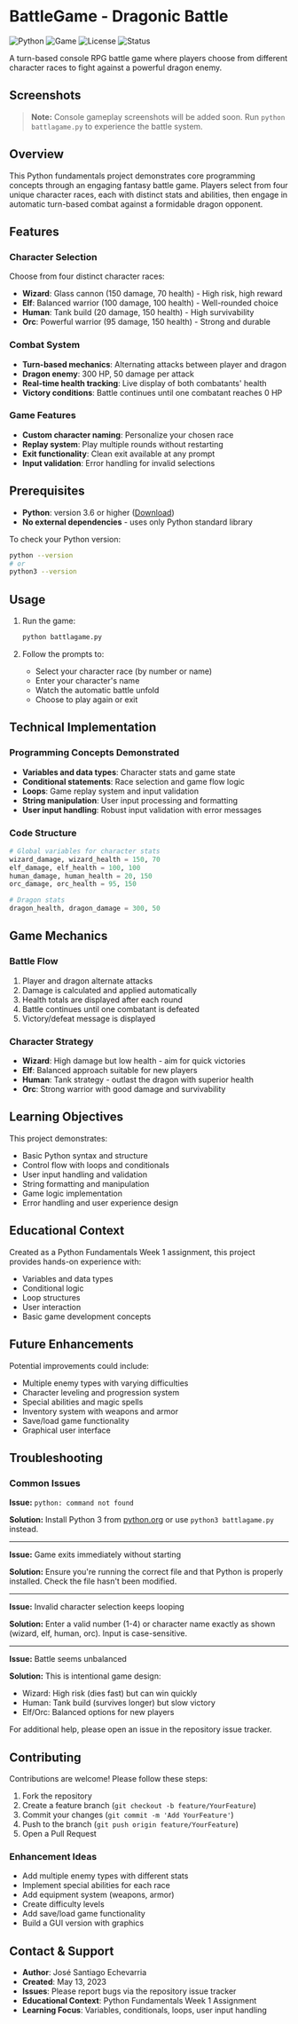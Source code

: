 # BattleGame - Dragonic Battle

![Python](https://img.shields.io/badge/Python-3.x-3776AB?logo=python&logoColor=white)
![Game](https://img.shields.io/badge/Type-RPG%20Game-green)
![License](https://img.shields.io/badge/license-MIT-blue)
![Status](https://img.shields.io/badge/status-active-success)

A turn-based console RPG battle game where players choose from different character races to fight against a powerful dragon enemy.

## Screenshots

> **Note:** Console gameplay screenshots will be added soon. Run `python battlagame.py` to experience the battle system.

## Overview

This Python fundamentals project demonstrates core programming concepts through an engaging fantasy battle game. Players select from four unique character races, each with distinct stats and abilities, then engage in automatic turn-based combat against a formidable dragon opponent.

## Features

### Character Selection
Choose from four distinct character races:
- **Wizard**: Glass cannon (150 damage, 70 health) - High risk, high reward
- **Elf**: Balanced warrior (100 damage, 100 health) - Well-rounded choice
- **Human**: Tank build (20 damage, 150 health) - High survivability
- **Orc**: Powerful warrior (95 damage, 150 health) - Strong and durable

### Combat System
- **Turn-based mechanics**: Alternating attacks between player and dragon
- **Dragon enemy**: 300 HP, 50 damage per attack
- **Real-time health tracking**: Live display of both combatants' health
- **Victory conditions**: Battle continues until one combatant reaches 0 HP

### Game Features
- **Custom character naming**: Personalize your chosen race
- **Replay system**: Play multiple rounds without restarting
- **Exit functionality**: Clean exit available at any prompt
- **Input validation**: Error handling for invalid selections

## Prerequisites

- **Python**: version 3.6 or higher ([Download](https://www.python.org/downloads/))
- **No external dependencies** - uses only Python standard library

To check your Python version:
```bash
python --version
# or
python3 --version
```

## Usage

1. Run the game:
   ```bash
   python battlagame.py
   ```

2. Follow the prompts to:
   - Select your character race (by number or name)
   - Enter your character's name
   - Watch the automatic battle unfold
   - Choose to play again or exit

## Technical Implementation

### Programming Concepts Demonstrated
- **Variables and data types**: Character stats and game state
- **Conditional statements**: Race selection and game flow logic
- **Loops**: Game replay system and input validation
- **String manipulation**: User input processing and formatting
- **User input handling**: Robust input validation with error messages

### Code Structure
```python
# Global variables for character stats
wizard_damage, wizard_health = 150, 70
elf_damage, elf_health = 100, 100
human_damage, human_health = 20, 150
orc_damage, orc_health = 95, 150

# Dragon stats
dragon_health, dragon_damage = 300, 50
```

## Game Mechanics

### Battle Flow
1. Player and dragon alternate attacks
2. Damage is calculated and applied automatically
3. Health totals are displayed after each round
4. Battle continues until one combatant is defeated
5. Victory/defeat message is displayed

### Character Strategy
- **Wizard**: High damage but low health - aim for quick victories
- **Elf**: Balanced approach suitable for new players
- **Human**: Tank strategy - outlast the dragon with superior health
- **Orc**: Strong warrior with good damage and survivability

## Learning Objectives

This project demonstrates:
- Basic Python syntax and structure
- Control flow with loops and conditionals
- User input handling and validation
- String formatting and manipulation
- Game logic implementation
- Error handling and user experience design

## Educational Context

Created as a Python Fundamentals Week 1 assignment, this project provides hands-on experience with:
- Variables and data types
- Conditional logic
- Loop structures
- User interaction
- Basic game development concepts

## Future Enhancements

Potential improvements could include:
- Multiple enemy types with varying difficulties
- Character leveling and progression system
- Special abilities and magic spells
- Inventory system with weapons and armor
- Save/load game functionality
- Graphical user interface

## Troubleshooting

### Common Issues

**Issue:** `python: command not found`

**Solution:** Install Python 3 from [python.org](https://www.python.org/downloads/) or use `python3 battlagame.py` instead.

---

**Issue:** Game exits immediately without starting

**Solution:** Ensure you're running the correct file and that Python is properly installed. Check the file hasn't been modified.

---

**Issue:** Invalid character selection keeps looping

**Solution:** Enter a valid number (1-4) or character name exactly as shown (wizard, elf, human, orc). Input is case-sensitive.

---

**Issue:** Battle seems unbalanced

**Solution:** This is intentional game design:
- Wizard: High risk (dies fast) but can win quickly
- Human: Tank build (survives longer) but slow victory
- Elf/Orc: Balanced options for new players

For additional help, please open an issue in the repository issue tracker.

## Contributing

Contributions are welcome! Please follow these steps:

1. Fork the repository
2. Create a feature branch (`git checkout -b feature/YourFeature`)
3. Commit your changes (`git commit -m 'Add YourFeature'`)
4. Push to the branch (`git push origin feature/YourFeature`)
5. Open a Pull Request

### Enhancement Ideas
- Add multiple enemy types with different stats
- Implement special abilities for each race
- Add equipment system (weapons, armor)
- Create difficulty levels
- Add save/load game functionality
- Build a GUI version with graphics

## Contact & Support

- **Author**: José Santiago Echevarria
- **Created**: May 13, 2023
- **Issues**: Please report bugs via the repository issue tracker
- **Educational Context**: Python Fundamentals Week 1 Assignment
- **Learning Focus**: Variables, conditionals, loops, user input handling
